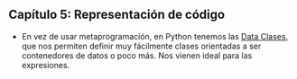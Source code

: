 ## Capítulo 5: Representación de código

- En vez de usar metaprogramación, en Python tenemos las 
  [Data Clases](https://docs.python.org/3/library/dataclasses.html), que nos permiten
  definir muy fácilmente clases orientadas a ser contenedores de datos o poco
  más. Nos vienen ideal para las expresiones. 
